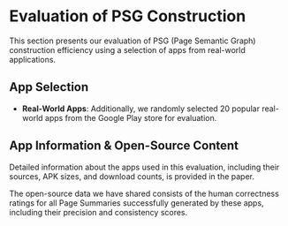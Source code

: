 # Evaluation of PSG Construction

This section presents our evaluation of PSG (Page Semantic Graph) construction efficiency using a selection of apps from real-world applications.



## App Selection

- **Real-World Apps**: Additionally, we randomly selected 20 popular real-world apps from the Google Play store for evaluation.



## App Information & Open-Source Content

Detailed information about the apps used in this evaluation, including their sources, APK sizes, and download counts, is provided in the paper.

 The open-source data we have shared consists of the human correctness ratings for all Page Summaries successfully generated by these apps, including their precision and consistency scores.

